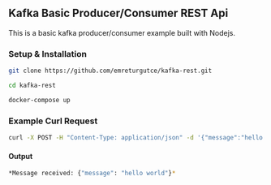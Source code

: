 ## Kafka Basic Producer/Consumer REST Api

This is a basic kafka producer/consumer example built with Nodejs.

### Setup & Installation

```sh
git clone https://github.com/emreturgutce/kafka-rest.git
```

```sh
cd kafka-rest
```

```sh
docker-compose up
```

### Example Curl Request
```sh
curl -X POST -H "Content-Type: application/json" -d '{"message":"hello world"}' http://localhost:8080/users
```

#### Output
```sh
*Message received: {"message": "hello world"}*
```
